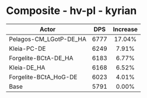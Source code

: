 # Composite - hv-pl - kyrian
| Actor | DPS | Increase |
|---|:---:|:---:|
|Pelagos-CM_LGotP-DE_HA|6777|17.04%|
|Kleia-PC-DE|6249|7.91%|
|Forgelite-BCtA-DE_HA|6183|6.77%|
|Kleia-DE_HA|6168|6.52%|
|Forgelite-BCtA_HoG-DE|6023|4.01%|
|Base|5791|0.00%|

